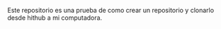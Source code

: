 Este repositorio es una prueba de como crear un repositorio y clonarlo desde hithub a mi computadora.
